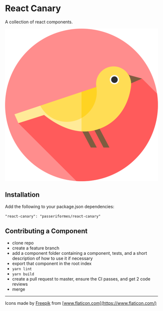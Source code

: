 # React Canary
A collection of react components.

![Canary](/assets/images/canary.svg "Canary")


## Installation
Add the following to your package.json dependencies:

`"react-canary": "passeriformes/react-canary"`


## Contributing a Component
- clone repo
- create a feature branch
- add a component folder containing a component, tests, and a short description of how to use it if necessary
- export that component in the root index
- `yarn lint`
- `yarn build`
- create a pull request to master, ensure the CI passes, and get 2 code reviews
- merge

---
Icons made by [Freepik](https://www.flaticon.com/authors/freepik) from [www.flaticon.com](https://www.flaticon.com/)
